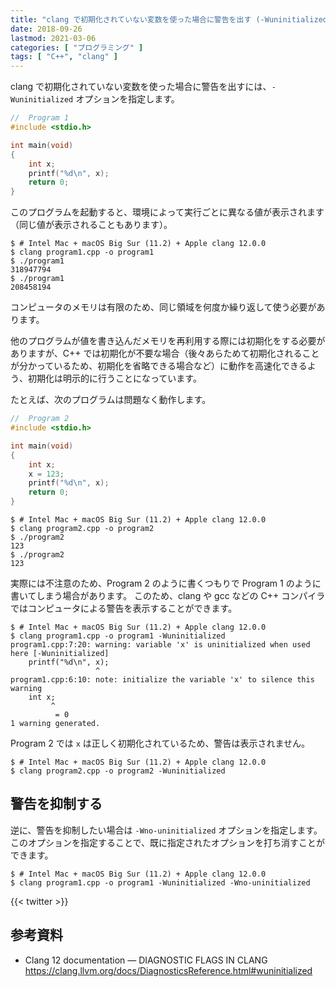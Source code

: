 ```yaml
---
title: "clang で初期化されていない変数を使った場合に警告を出す (-Wuninitialized)"
date: 2018-09-26
lastmod: 2021-03-06
categories: [ "プログラミング" ]
tags: [ "C++", "clang" ]
---
```


clang で初期化されていない変数を使った場合に警告を出すには、`-Wuninitialized` オプションを指定します。

```cpp
//  Program 1
#include <stdio.h>

int main(void)
{
    int x;
    printf("%d\n", x);
    return 0;
}
```

このプログラムを起動すると、環境によって実行ごとに異なる値が表示されます（同じ値が表示されることもあります）。

```console
$ # Intel Mac + macOS Big Sur (11.2) + Apple clang 12.0.0
$ clang program1.cpp -o program1
$ ./program1
318947794
$ ./program1
208458194
```

コンピュータのメモリは有限のため、同じ領域を何度か繰り返して使う必要があります。

他のプログラムが値を書き込んだメモリを再利用する際には初期化をする必要がありますが、C++ では初期化が不要な場合（後々あらためて初期化されることが分かっているため、初期化を省略できる場合など）に動作を高速化できるよう、初期化は明示的に行うことになっています。

たとえば、次のプログラムは問題なく動作します。

```cpp
//  Program 2
#include <stdio.h>

int main(void)
{
    int x;
    x = 123;
    printf("%d\n", x);
    return 0;
}
```

```console
$ # Intel Mac + macOS Big Sur (11.2) + Apple clang 12.0.0
$ clang program2.cpp -o program2
$ ./program2
123
$ ./program2
123
```

実際には不注意のため、Program 2 のように書くつもりで Program 1 のように書いてしまう場合があります。
このため、clang や gcc などの C++ コンパイラではコンピュータによる警告を表示することができます。

```console
$ # Intel Mac + macOS Big Sur (11.2) + Apple clang 12.0.0
$ clang program1.cpp -o program1 -Wuninitialized
program1.cpp:7:20: warning: variable 'x' is uninitialized when used here [-Wuninitialized]
    printf("%d\n", x);
                   ^
program1.cpp:6:10: note: initialize the variable 'x' to silence this warning
    int x;
         ^
          = 0
1 warning generated.
```

Program 2 では `x` は正しく初期化されているため、警告は表示されません。

```console
$ # Intel Mac + macOS Big Sur (11.2) + Apple clang 12.0.0
$ clang program2.cpp -o program2 -Wuninitialized
```

## 警告を抑制する

逆に、警告を抑制したい場合は `-Wno-uninitialized` オプションを指定します。
このオプションを指定することで、既に指定されたオプションを打ち消すことができます。

```console
$ # Intel Mac + macOS Big Sur (11.2) + Apple clang 12.0.0
$ clang program1.cpp -o program1 -Wuninitialized -Wno-uninitialized
```

{{< twitter >}}

## 参考資料

- Clang 12 documentation &mdash; DIAGNOSTIC FLAGS IN CLANG<br />
  <span style="word-break: break-all;">
  https://clang.llvm.org/docs/DiagnosticsReference.html#wuninitialized
  </span>
